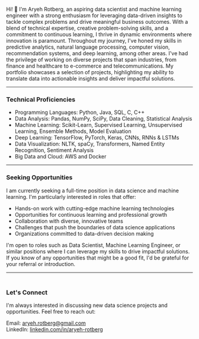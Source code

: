 Hi! 👋 I'm Aryeh Rotberg, an aspiring data scientist and machine learning engineer with a strong enthusiasm for leveraging data-driven insights to tackle complex problems and drive meaningful business outcomes. With a blend of technical expertise, creative problem-solving skills, and a commitment to continuous learning, I thrive in dynamic environments where innovation is paramount. Throughout my journey, I've honed my skills in predictive analytics, natural language processing, computer vision, recommendation systems, and deep learning, among other areas. I've had the privilege of working on diverse projects that span industries, from finance and healthcare to e-commerce and telecommunications. My portfolio showcases a selection of projects, highlighting my ability to translate data into actionable insights and deliver impactful solutions.

---

### Technical Proficiencies

- Programming Languages: Python, Java, SQL, C, C++
- Data Analysis: Pandas, NumPy, SciPy, Data Cleaning, Statistical Analysis
- Machine Learning: Scikit-Learn, Supervised Learning, Unsupervised Learning, Ensemble Methods, Model Evaluation
- Deep Learning: TensorFlow, PyTorch, Keras, CNNs, RNNs & LSTMs
- Data Visualization: NLTK, spaCy, Transformers, Named Entity Recognition, Sentiment Analysis
- Big Data and Cloud: AWS and Docker

---

### Seeking Opportunities

I am currently seeking a full-time position in data science and machine learning. I'm particularly interested in roles that offer:

- Hands-on work with cutting-edge machine learning technologies
- Opportunities for continuous learning and professional growth
- Collaboration with diverse, innovative teams
- Challenges that push the boundaries of data science applications
- Organizations committed to data-driven decision making

I'm open to roles such as Data Scientist, Machine Learning Engineer, or similar positions where I can leverage my skills to drive impactful solutions. If you know of any opportunities that might be a good fit, I'd be grateful for your referral or introduction.

---

### <br>Let's Connect

I'm always interested in discussing new data science projects and opportunities. Feel free to reach out:

Email: aryeh.rotberg@gmail.com<br>
LinkedIn: [linkedin.com/in/aryeh-rotberg](https://www.linkedin.com/in/aryeh-rotberg)<br>

